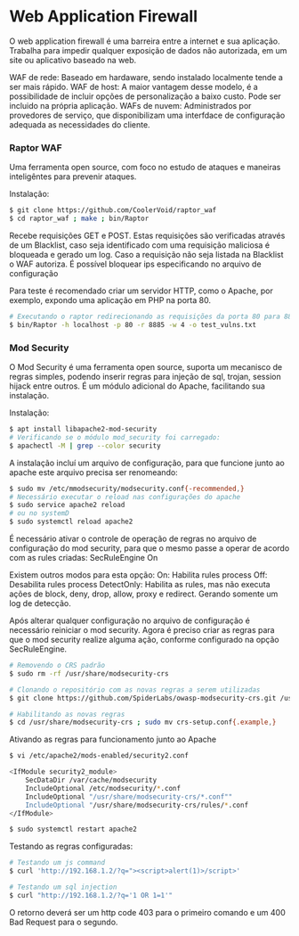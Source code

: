 # Web Application Firewall

O web application firewall é uma barreira entre a internet e sua aplicação. Trabalha para impedir qualquer exposição de dados não autorizada, em um site ou aplicativo baseado na web.

WAF de rede: Baseado em hardaware, sendo instalado localmente tende a ser mais rápido.
WAF de host: A maior vantagem desse modelo, é a possibilidade de incluir opções de personalização a baixo custo. Pode ser incluido na própria aplicação.
WAFs de nuvem: Administrados por provedores de serviço, que disponibilizam uma interfdace de configuração adequada as necessidades do cliente.

### Raptor WAF

Uma ferramenta open source, com foco no estudo de ataques e maneiras inteligêntes para prevenir ataques.

Instalação:
```bash
$ git clone https://github.com/CoolerVoid/raptor_waf
$ cd raptor_waf ; make ; bin/Raptor
```

Recebe requisições GET e POST. Estas requisições são verificadas através de um Blacklist, caso seja identificado com uma requisição maliciosa é bloqueada e gerado um log.
Caso a requisição não seja listada na Blacklist o WAF autoriza.
É possível bloquear ips especificando no arquivo de configuração

Para teste é recomendado criar um servidor HTTP, como o Apache, por exemplo, expondo uma aplicação em PHP na porta 80.

```bash
# Executando o raptor redirecionando as requisições da porta 80 para 8885 e gerando uma saída de log para test_vunls.txt
$ bin/Raptor -h localhost -p 80 -r 8885 -w 4 -o test_vulns.txt
```

### Mod Security


O Mod Security é uma ferramenta open source, suporta um mecanisco de regras simples, podendo inserir regras para injeção de sql, trojan, session hijack entre outros.
É um módulo adicional do Apache, facilitando sua instalação.

Instalação:
```bash
$ apt install libapache2-mod-security
# Verificando se o módulo mod_security foi carregado:
$ apachectl -M | grep --color security
```

A instalação incluí um arquivo de configuração, para que funcione junto ao apache este arquivo precisa ser renomeando:
```bash
$ sudo mv /etc/mmodsecurity/modsecurity.conf{-recommended,}
# Necessário executar o reload nas configurações do apache
$ sudo service apache2 reload
# ou no systemD
$ sudo systemctl reload apache2
```

É necessário ativar o controle de operação de regras no arquivo de configuração do mod security, para que o mesmo passe a operar de acordo com as rules criadas:
SecRuleEngine On

Existem outros modos para esta opção:
On: Habilita rules process
Off: Desabilita rules process
DetectOnly: Habilita as rules, mas não executa ações de block, deny, drop, allow, proxy e redirect. Gerando somente um log de detecção.

Após alterar qualquer configuração no arquivo de configuração é necessário reiniciar o mod security.
Agora é preciso criar as regras para que o mod security realize alguma ação, conforme configurado na opção SecRuleEngine.

```bash
# Removendo o CRS padrão
$ sudo rm -rf /usr/share/modsecurity-crs

# Clonando o repositório com as novas regras a serem utilizadas
$ git clone https://github.com/SpiderLabs/owasp-modsecurity-crs.git /usr/share/modsecurity-crs

# Habilitando as novas regras
$ cd /usr/share/modsecurity-crs ; sudo mv crs-setup.conf{.example,}
```

Ativando as regras para funcionamento junto ao Apache
```bash
$ vi /etc/apache2/mods-enabled/security2.conf

<IfModule security2_module>
	SecDataDir /var/cache/modsecurity
	IncludeOptional /etc/modsecurity/*.conf
	IncludeOptional "/usr/share/modsecurity-crs/*.conf""
	IncludeOptional "/usr/share/modsecurity-crs/rules/*.conf
</IfModule>

$ sudo systemctl restart apache2
```

Testando as regras configuradas:
```bash
# Testando um js command
$ curl 'http://192.168.1.2/?q="><script>alert(1)>/script>'

# Testando um sql injection
$ curl "http://192.168.1.2/?q='1 OR 1=1'"
```

O retorno deverá ser um http code 403 para o primeiro comando e um 400 Bad Request para o segundo.



